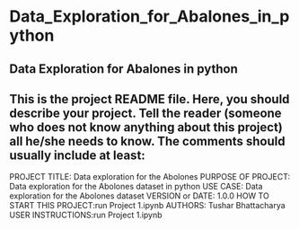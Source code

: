 # Data_Exploration_for_Abalones_in_python
Data Exploration for Abalones in python
------------------------------------------------------------------------
This is the project README file. Here, you should describe your project.
Tell the reader (someone who does not know anything about this project)
all he/she needs to know. The comments should usually include at least:
------------------------------------------------------------------------

PROJECT TITLE: Data exploration for the Abolones
PURPOSE OF PROJECT: Data exploration for the Abolones dataset in python
USE CASE: Data exploration for the Abolones dataset
VERSION or DATE: 1.0.0
HOW TO START THIS PROJECT:run Project 1.ipynb
AUTHORS: Tushar Bhattacharya
USER INSTRUCTIONS:run Project 1.ipynb